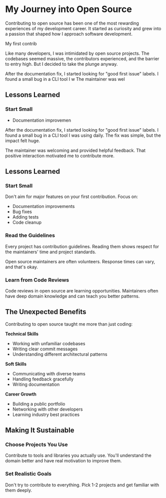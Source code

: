 # My Journey into Open Source

Contributing to open source has been one of the most rewarding experiences of my development career. It started as curiosity and grew into a passion that shaped how I approach software development.

My first contrib

Like many developers, I was intimidated by open source projects. The codebases seemed massive, the contributors experienced, and the barrier to entry high. But I decided to take the plunge anyway.

After the documentation fix, I started looking for "good first issue" labels. I found a small bug in a CLI tool I w
The maintainer was wel
## Lessons Learned
### Start Small
- Documentation improvemen



After the documentation fix, I started looking for "good first issue" labels. I found a small bug in a CLI tool I was using daily. The fix was simple, but the impact felt huge.

The maintainer was welcoming and provided helpful feedback. That positive interaction motivated me to contribute more.

## Lessons Learned

### Start Small
Don't aim for major features on your first contribution. Focus on:
- Documentation improvements
- Bug fixes
- Adding tests
- Code cleanup

### Read the Guidelines
Every project has contribution guidelines. Reading them shows respect for the maintainers' time and project standards.


Open source maintainers are often volunteers. Response times can vary, and that's okay.

### Learn from Code Reviews
Code reviews in open source are learning opportunities. Maintainers often have deep domain knowledge and can teach you better patterns.

## The Unexpected Benefits

Contributing to open source taught me more than just coding:

**Technical Skills**
- Working with unfamiliar codebases
- Writing clear commit messages
- Understanding different architectural patterns

**Soft Skills**
- Communicating with diverse teams
- Handling feedback gracefully
- Writing documentation

**Career Growth**
- Building a public portfolio
- Networking with other developers
- Learning industry best practices

## Making It Sustainable

### Choose Projects You Use
Contribute to tools and libraries you actually use. You'll understand the domain better and have real motivation to improve them.

### Set Realistic Goals
Don't try to contribute to everything. Pick 1-2 projects and get familiar with them deeply.

























